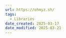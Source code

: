 ```yaml
---
url: https://ohmyz.sh/
tags:
  - Libraries
date_created: 2025-03-17
date_modified: 2025-03-21
---
```


